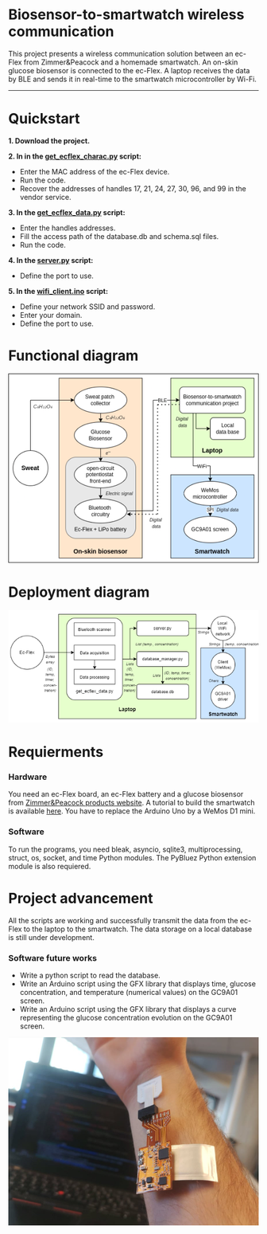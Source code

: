# Biosensor-to-smartwatch wireless communication
This project presents a wireless communication solution between an ec-Flex from Zimmer&Peacock and a homemade smartwatch. An on-skin glucose biosensor is connected to the ec-Flex. A laptop receives the data by BLE and sends it in real-time to the smartwatch microcontroller by Wi-Fi.

***

# Quickstart

**1. Download the project.** 

**2. In in the [get_ecflex_charac.py](https://github.com/DeVinci-Innovation-Center/Smartwatch/blob/main/get_ecflex_charac.py) script:**
* Enter the MAC address of the ec-Flex device.
* Run the code.
* Recover the addresses of handles 17, 21, 24, 27, 30, 96, and 99 in the vendor service. 

**3. In the [get_ecflex_data.py](https://github.com/DeVinci-Innovation-Center/Smartwatch/blob/main/get_ecflex_data.py) script:**
* Enter the handles addresses.
* Fill the access path of the database.db and schema.sql files.
* Run the code.

**4. In the [server.py](https://github.com/DeVinci-Innovation-Center/Biosensor-to-smartwatch_wireless_communication/blob/main/biosensor/server.py) script:**
* Define the port to use.

**5. In the [wifi_client.ino](https://github.com/DeVinci-Innovation-Center/Biosensor-to-smartwatch_wireless_communication/blob/main/smartwatch/wifi_client/wifi_client.ino) script:**
* Define your network SSID and password.
* Enter your domain.
* Define the port to use.

# Functional diagram

<p align="center">
  <img src=https://github.com/DeVinci-Innovation-Center/Biosensor-to-smartwatch_wireless_communication/blob/main/images/functional_diagram.png?raw=true "Functional diagram">
</p>

# Deployment diagram

<p align="center">
  <img src=https://github.com/DeVinci-Innovation-Center/Biosensor-to-smartwatch_wireless_communication/blob/main/images/deployment_diagramV2.png?raw=true "Deployment diagram">
</p>

# Requierments

### Hardware
You need an ec-Flex board, an ec-Flex battery and a glucose biosensor from [Zimmer&Peacock products website](https://www.zimmerpeacocktech.com/products/). A tutorial to build the smartwatch is available [here](https://dvic.devinci.fr/tutorial/smartwatch). You have to replace the Arduino Uno by a WeMos D1 mini. 

### Software
To run the programs, you need bleak, asyncio, sqlite3, multiprocessing, struct, os, socket, and time Python modules. The PyBluez Python extension module is also requiered.

# Project advancement
All the scripts are working and successfully transmit the data from the ec-Flex to the laptop to the smartwatch. The data storage on a local database is still under development.

### Software future works
* Write a python script to read the database.
* Write an Arduino script using the GFX library that displays time, glucose concentration, and temperature (numerical values) on the GC9A01 screen.
* Write an Arduino script using the GFX library that displays a curve representing the glucose concentration evolution on the GC9A01 screen.

<p align="center">
  <img src=https://github.com/DeVinci-Innovation-Center/Biosensor-to-smartwatch_wireless_communication/blob/main/images/wearable_biosensing_system.jpg?raw=true "ec-Flex with glucose biosensor, sweat patch and Li-Po battery">
</p>
